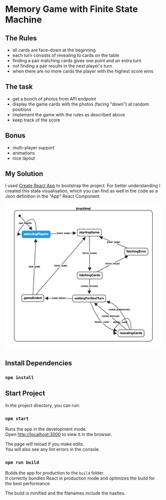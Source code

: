 # Memory Game with Finite State Machine

## The Rules

- all cards are face-down at the beginning
- each turn consists of revealing to cards on the table
- finding a pair matching cards gives one point and an extra turn
- not finding a pair results in the next player's turn
- when there are no more cards the player with the highest score wins

## The task

- get a bunch of photos from API endpoint
- display the game cards with the photos (facing "down") at random positions
- implement the game with the rules as described above
- keep track of the score

## Bonus

- multi-player support
- animations
- nice layout

## My Solution

I used [Create React App](https://github.com/facebook/create-react-app) to bootstrap the project. For better understanding I created this state visualisation, which you can find as well in the code as a Json definition in the "App" React Component.

![State Machine](./statechart.png)

## Install Dependencies

### `npm install`

## Start Project

In the project directory, you can run:

### `npm start`

Runs the app in the development mode.<br>
Open [http://localhost:3000](http://localhost:3000) to view it in the browser.

The page will reload if you make edits.<br>
You will also see any lint errors in the console.

### `npm run build`

Builds the app for production to the `build` folder.<br>
It correctly bundles React in production mode and optimizes the build for the best performance.

The build is minified and the filenames include the hashes.<br>
